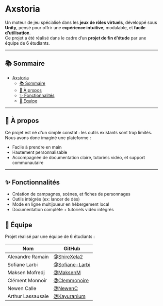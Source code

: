 # Axstoria

Un moteur de jeu spécialisé dans les **jeux de rôles virtuels**, développé sous **Unity**, pensé pour offrir une **expérience intuitive**, modulable, et **facile d’utilisation**.  
Ce projet a été réalisé dans le cadre d’un **projet de fin d’étude** par une équipe de 6 étudiants.

---

## 📚 Sommaire

- [Axstoria](#axstoria)
  - [📚 Sommaire](#-sommaire)
  - [🎯 À propos](#-à-propos)
  - [✨ Fonctionnalités](#-fonctionnalités)
  - [👥 Équipe](#-équipe)

---

## 🎯 À propos

Ce projet est né d'un simple constat : les outils existants sont trop limités.  
Nous avons donc imaginé une plateforme :

- Facile à prendre en main
- Hautement personnalisable
- Accompagnée de documentation claire, tutoriels vidéo, et support communautaire

---

## ✨ Fonctionnalités

- Création de campagnes, scènes, et fiches de personnages
- Outils intégrés (ex: lancer de dés)
- Mode en ligne multijoueur en hébergement local
- Documentation complète + tutoriels vidéo intégrés

## 👥 Équipe

Projet réalisé par une équipe de 6 étudiants :

| Nom               | GitHub                            |
|-------------------|-----------------------------------|
| Alexandre Ramain      | [@ShireXela2](https://github.com/ShireXela2) |
| Sofiane Larbi      | [@Sofiane-Larbi](https://github.com/Sofiane-Larbi) |
| Maksen Mofredj      | [@MaksenM](https://github.com/MaksenM) |
| Clément Monnoir   | [@Clemmonoire](https://github.com/Clemmonoire) |
| Newen Calle       | [@NewenC](https://github.com/Newenc) |
| Arthur Lassausaie     | [@Kayuranium](https://github.com/Kayuranium) |
